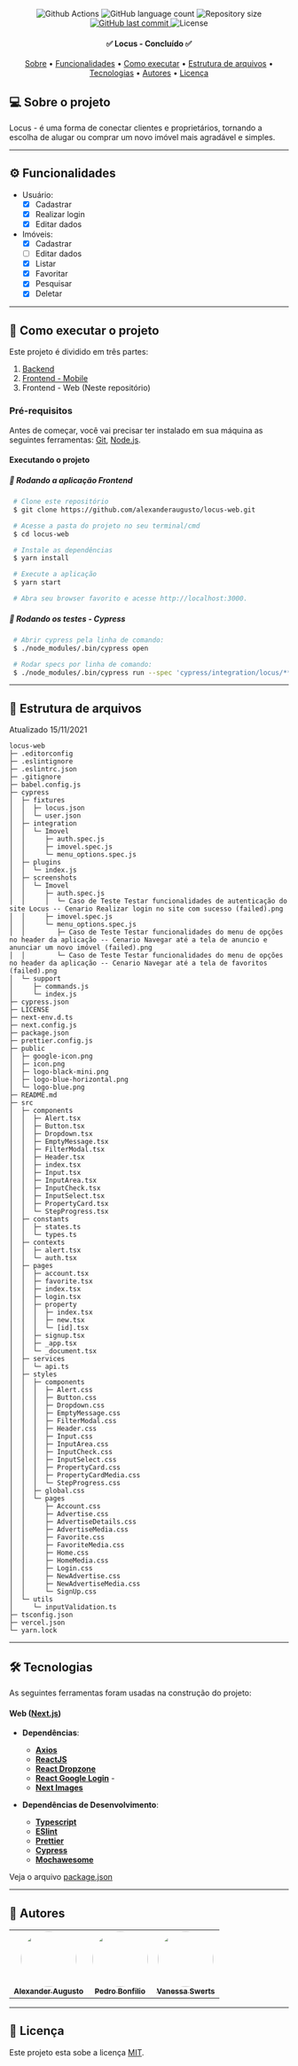 
<p align="center">

  <img alt="Github Actions" src="https://github.com/alexanderaugusto/locus-web/actions/workflows/main.yml/badge.svg" />
  
  <img alt="GitHub language count" src="https://img.shields.io/github/languages/count/alexanderaugusto/locus-web?color=%2304D361">

  <img alt="Repository size" src="https://img.shields.io/github/repo-size/alexanderaugusto/locus-web">

  <a href="https://github.com/alexanderaugusto/locus-web/commits/master">
    <img alt="GitHub last commit" src="https://img.shields.io/github/last-commit/alexanderaugusto/locus-web">
  </a>

   <img alt="License" src="https://img.shields.io/badge/license-MIT-brightgreen">

</p>

<h4 align="center">
	✅ Locus - Concluído ✅
</h4>

<p align="center">
 <a href="#-sobre-o-projeto">Sobre</a> •
 <a href="#-funcionalidades">Funcionalidades</a> •
 <a href="#-como-executar-o-projeto">Como executar</a> •
 <a href="#-estrutura-de-arquivos">Estrutura de arquivos</a> •  
 <a href="#-tecnologias">Tecnologias</a> •
 <a href="#-autores">Autores</a> •
 <a href="#user-content--licença">Licença</a>
</p>


## 💻 Sobre o projeto

Locus - é uma forma de conectar clientes e proprietários, tornando a escolha de alugar ou comprar um novo imóvel mais agradável e simples.

---

## ⚙️ Funcionalidades

  - Usuário:
	  - [x] Cadastrar
	  - [x] Realizar login
	  - [x] Editar dados
  - Imóveis:
	  - [x] Cadastrar
	  - [ ] Editar dados
	  - [x] Listar
	  - [x] Favoritar
	  - [x] Pesquisar
    - [x] Deletar
---

## 🚀 Como executar o projeto

Este projeto é dividido em três partes:
1. [Backend](https://github.com/alexanderaugusto/locus-api.git)
2. [Frontend - Mobile](https://github.com/alexanderaugusto/locus-app.git)
3. Frontend - Web (Neste repositório)

### Pré-requisitos

Antes de começar, você vai precisar ter instalado em sua máquina as seguintes ferramentas:
[Git](https://git-scm.com), [Node.js](https://nodejs.org/en/).

#### Executando o projeto

##### 🧭 Rodando a aplicação Frontend

   ```bash
    # Clone este repositório
    $ git clone https://github.com/alexanderaugusto/locus-web.git

    # Acesse a pasta do projeto no seu terminal/cmd
    $ cd locus-web

    # Instale as dependências
    $ yarn install

    # Execute a aplicação
    $ yarn start

    # Abra seu browser favorito e acesse http://localhost:3000.
   ```

##### 🧭 Rodando os testes - Cypress

   ```bash
    # Abrir cypress pela linha de comando:
    $ ./node_modules/.bin/cypress open

    # Rodar specs por linha de comando:
    $ ./node_modules/.bin/cypress run --spec 'cypress/integration/locus/**/'

   ```
   
---

## 📁 Estrutura de arquivos

Atualizado 15/11/2021


```
locus-web
├─ .editorconfig
├─ .eslintignore
├─ .eslintrc.json
├─ .gitignore
├─ babel.config.js
├─ cypress
│  ├─ fixtures
│  │  ├─ locus.json
│  │  └─ user.json
│  ├─ integration
│  │  └─ Imovel
│  │     ├─ auth.spec.js
│  │     ├─ imovel.spec.js
│  │     └─ menu_options.spec.js
│  ├─ plugins
│  │  └─ index.js
│  ├─ screenshots
│  │  └─ Imovel
│  │     ├─ auth.spec.js
│  │     │  └─ Caso de Teste Testar funcionalidades de autenticação do site Locus -- Cenario Realizar login no site com sucesso (failed).png
│  │     ├─ imovel.spec.js
│  │     └─ menu_options.spec.js
│  │        ├─ Caso de Teste Testar funcionalidades do menu de opções no header da aplicação -- Cenario Navegar até a tela de anuncio e anunciar um novo imóvel (failed).png
│  │        └─ Caso de Teste Testar funcionalidades do menu de opções no header da aplicação -- Cenario Navegar até a tela de favoritos (failed).png
│  └─ support
│     ├─ commands.js
│     └─ index.js
├─ cypress.json
├─ LICENSE
├─ next-env.d.ts
├─ next.config.js
├─ package.json
├─ prettier.config.js
├─ public
│  ├─ google-icon.png
│  ├─ icon.png
│  ├─ logo-black-mini.png
│  ├─ logo-blue-horizontal.png
│  └─ logo-blue.png
├─ README.md
├─ src
│  ├─ components
│  │  ├─ Alert.tsx
│  │  ├─ Button.tsx
│  │  ├─ Dropdown.tsx
│  │  ├─ EmptyMessage.tsx
│  │  ├─ FilterModal.tsx
│  │  ├─ Header.tsx
│  │  ├─ index.tsx
│  │  ├─ Input.tsx
│  │  ├─ InputArea.tsx
│  │  ├─ InputCheck.tsx
│  │  ├─ InputSelect.tsx
│  │  ├─ PropertyCard.tsx
│  │  └─ StepProgress.tsx
│  ├─ constants
│  │  ├─ states.ts
│  │  └─ types.ts
│  ├─ contexts
│  │  ├─ alert.tsx
│  │  └─ auth.tsx
│  ├─ pages
│  │  ├─ account.tsx
│  │  ├─ favorite.tsx
│  │  ├─ index.tsx
│  │  ├─ login.tsx
│  │  ├─ property
│  │  │  ├─ index.tsx
│  │  │  ├─ new.tsx
│  │  │  └─ [id].tsx
│  │  ├─ signup.tsx
│  │  ├─ _app.tsx
│  │  └─ _document.tsx
│  ├─ services
│  │  └─ api.ts
│  ├─ styles
│  │  ├─ components
│  │  │  ├─ Alert.css
│  │  │  ├─ Button.css
│  │  │  ├─ Dropdown.css
│  │  │  ├─ EmptyMessage.css
│  │  │  ├─ FilterModal.css
│  │  │  ├─ Header.css
│  │  │  ├─ Input.css
│  │  │  ├─ InputArea.css
│  │  │  ├─ InputCheck.css
│  │  │  ├─ InputSelect.css
│  │  │  ├─ PropertyCard.css
│  │  │  ├─ PropertyCardMedia.css
│  │  │  └─ StepProgress.css
│  │  ├─ global.css
│  │  └─ pages
│  │     ├─ Account.css
│  │     ├─ Advertise.css
│  │     ├─ AdvertiseDetails.css
│  │     ├─ AdvertiseMedia.css
│  │     ├─ Favorite.css
│  │     ├─ FavoriteMedia.css
│  │     ├─ Home.css
│  │     ├─ HomeMedia.css
│  │     ├─ Login.css
│  │     ├─ NewAdvertise.css
│  │     ├─ NewAdvertiseMedia.css
│  │     └─ SignUp.css
│  └─ utils
│     └─ inputValidation.ts
├─ tsconfig.json
├─ vercel.json
└─ yarn.lock

```
---

## 🛠 Tecnologias

As seguintes ferramentas foram usadas na construção do projeto:

#### **Web**  ([Next.js](https://nextjs.org))
- **Dependências**:
  -   **[Axios](https://github.com/axios/axios)**
  -   **[ReactJS](https://pt-br.reactjs.org)**
  -   **[React Dropzone](https://react-dropzone.js.org)**
  -   **[React Google Login](https://github.com/anthonyjgrove/react-google-login)**  -   
  -   **[Next Images](https://github.com/twopluszero/next-images)**

- **Dependências de Desenvolvimento**:
  -   **[Typescript](https://www.typescriptlang.org)**
  -   **[ESlint](https://eslint.org)**
  -   **[Prettier](https://prettier.io)**
  -   **[Cypress](https://www.cypress.io)**
  -   **[Mochawesome](https://github.com/adamgruber/mochawesome)**

Veja o arquivo  [package.json](https://github.com/alexanderaugusto/locus-web/blob/master/package.json)

---

## 🦸 Autores

<table>
  <tr>
    <td align="center"><a href="https://github.com/alexanderaugusto/"><img style="border-radius: 50%;" src="https://avatars2.githubusercontent.com/u/51683816?v=4" width="100px;" alt=""/><br /><sub><b>Alexander Augusto</b></sub></a></td>
    <td align="center"><a href="https://github.com/pedroblimaa"><img style="border-radius: 50%;" src="https://avatars.githubusercontent.com/u/46970693?v=4" width="100px;" alt=""/><br /><sub><b>Pedro Bonfilio</b></sub></a></td>
    <td align="center"><a href="https://github.com/vanessaSwerts/"><img style="border-radius: 50%;" src="https://avatars2.githubusercontent.com/u/57146734?v=4" width="100px;" alt=""/><br /><sub><b>Vanessa Swerts</b></sub></a></td>
  </tr>
</table>

---

## 📝 Licença

Este projeto esta sobe a licença [MIT](./LICENSE).
